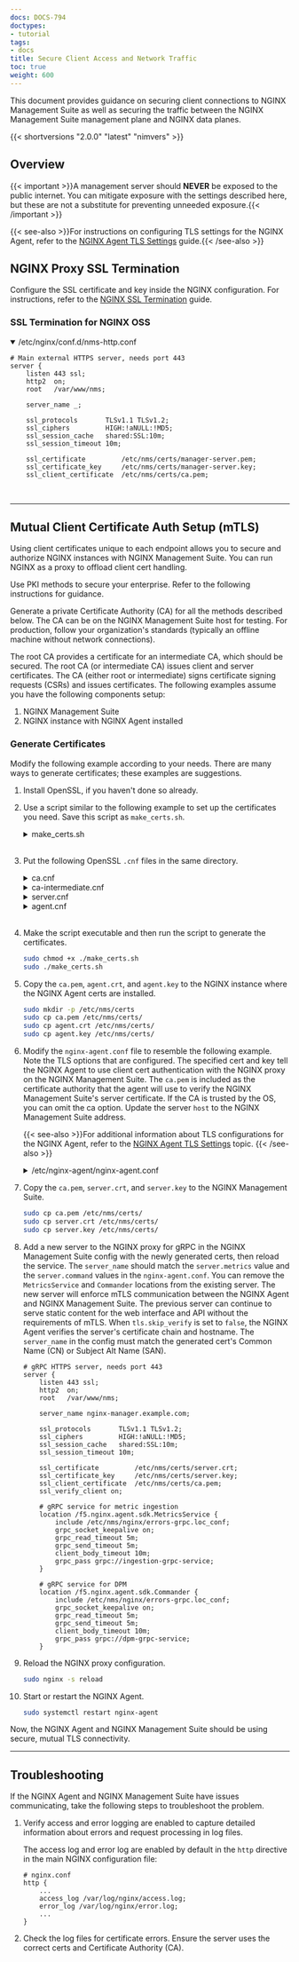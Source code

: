 ```yaml
---
docs: DOCS-794
doctypes:
- tutorial
tags:
- docs
title: Secure Client Access and Network Traffic
toc: true
weight: 600
---
```


This document provides guidance on securing client connections to NGINX Management Suite as well as securing the traffic between the NGINX Management Suite management plane and NGINX data planes.

{{< shortversions "2.0.0" "latest" "nimvers" >}}
## Overview

{{< important >}}A management server should **NEVER** be exposed to the public internet. You can mitigate exposure with the settings described here, but these are not a substitute for preventing unneeded exposure.{{< /important >}}

{{< see-also >}}For instructions on configuring TLS settings for the NGINX Agent, refer to the [NGINX Agent TLS Settings](https://docs.nginx.com/nginx-agent/configuration/encrypt-communication/) guide.{{< /see-also >}}

## NGINX Proxy SSL Termination

Configure the SSL certificate and key inside the NGINX configuration. For instructions, refer to the [NGINX SSL Termination](https://docs.nginx.com/nginx/admin-guide/security-controls/terminating-ssl-http/) guide.

### SSL Termination for NGINX OSS

<details open>
    <summary>/etc/nginx/conf.d/nms-http.conf</summary>

```nginx
# Main external HTTPS server, needs port 443
server {
    listen 443 ssl;
    http2  on;
    root   /var/www/nms;

    server_name _;

    ssl_protocols       TLSv1.1 TLSv1.2;
    ssl_ciphers         HIGH:!aNULL:!MD5;
    ssl_session_cache   shared:SSL:10m;
    ssl_session_timeout 10m;

    ssl_certificate         /etc/nms/certs/manager-server.pem;
    ssl_certificate_key     /etc/nms/certs/manager-server.key;
    ssl_client_certificate  /etc/nms/certs/ca.pem;
```

</details>

<br>

---

## Mutual Client Certificate Auth Setup (mTLS)

Using client certificates unique to each endpoint allows you to secure and authorize NGINX instances with NGINX Management Suite. You can run NGINX as a proxy to offload client cert handling.

Use PKI methods to secure your enterprise. Refer to the following instructions for guidance.

Generate a private Certificate Authority (CA) for all the methods described below. The CA can be on the NGINX Management Suite host for testing. For production, follow your organization's standards (typically an offline machine without network connections).

The root CA provides a certificate for an intermediate CA, which should be secured. The root CA (or intermediate CA) issues client and server certificates. The CA (either root or intermediate) signs certificate signing requests (CSRs) and issues certificates. The following examples assume you have the following components setup:

1. NGINX Management Suite
2. NGINX instance with NGINX Agent installed

### Generate Certificates

Modify the following example according to your needs. There are many ways to generate certificates; these examples are suggestions.

1. Install OpenSSL, if you haven't done so already.
2. Use a script similar to the following example to set up the certificates you need. Save this script as `make_certs.sh`.

    <details>
        <summary>make_certs.sh</summary>

    ```bash
    #!/bin/bash
    set -e

    make_ca() {
        echo "Creating Self-Signed Root CA certificate and key"
        openssl req \
            -new \
            -nodes \
            -x509 \
            -keyout ca.key \
            -out ca.crt \
            -config ca.cnf \
            -extensions v3_req \
            -days 1826  # 5 years
    }

    make_int() {
        echo "Creating Intermediate CA certificate and key"
        openssl req \
            -new \
            -nodes \
            -keyout ca_int.key \
            -out ca_int.csr \
            -config ca-intermediate.cnf \
            -extensions v3_req
        openssl req -in ca_int.csr -noout -verify
        openssl x509 \
            -req \
            -CA ca.crt \
            -CAkey ca.key \
            -CAcreateserial \
            -in ca_int.csr \
            -out ca_int.crt \
            -extfile ca-intermediate.cnf \
            -extensions v3_req \
            -days 365 # 1 year
        openssl verify -CAfile ca.crt ca_int.crt
        echo "Creating CA chain"
        cat ca_int.crt ca.crt > ca.pem
    }

    make_server() {
        echo "Creating nginx-manger certificate and key"
        openssl req \
            -new \
            -nodes \
            -keyout server.key \
            -out server.csr \
            -config server.cnf
        openssl req -in server.csr -noout -verify
        openssl x509 \
            -req \
            -CA ca_int.crt \
            -CAkey ca_int.key \
            -CAcreateserial \
            -in server.csr \
            -out server.crt \
            -extfile server.cnf \
            -extensions v3_req \
            -days 365 # 1 year
        openssl verify -CAfile ca.pem server.crt
    }

    make_agent() {
        echo "Creating Agent certificate and key"
        openssl req \
            -new \
            -nodes \
            -keyout agent.key \
            -out agent.csr \
            -config agent.cnf
        openssl req -in agent.csr -noout -verify
        openssl x509 \
            -req \
            -CA ca.crt \
            -CAkey ca.key \
            -CAcreateserial \
            -in agent.csr \
            -out agent.crt \
            -extfile agent.cnf \
            -extensions v3_req \
            -days 365 # 1 year
        openssl verify -CAfile ca.pem agent.crt
    }

    # MAIN
    make_ca
    make_int
    make_server
    make_agent
    ```

    </details><br/>

3. Put the following OpenSSL `.cnf` files in the same directory.

    <details>
        <summary>ca.cnf</summary>

    {{<fa "download">}} {{<link "/admin/encrypt/ca.cnf" "ca.cnf">}}

    ``` yaml
    [req]
    default_bits        = 4096
    distinguished_name  = req_distinguished_name
    prompt              = no
    default_md          = sha256
    req_extensions      = v3_req

    # recommend changing these to your needs
    [req_distinguished_name]
    countryName                 = US
    stateOrProvinceName         = California
    localityName                = San Francisco
    organizationName            = NGINX, Inc.
    commonName                  = nms-ca

    [v3_req]
    basicConstraints = critical, CA:true
    keyUsage = critical, keyCertSign, cRLSign
    subjectKeyIdentifier = hash
    ```

    </details>

    <details>
        <summary>ca-intermediate.cnf</summary>

    ``` yaml
    [req]
    default_bits        = 4096
    distinguished_name  = req_distinguished_name
    prompt              = no
    default_md          = sha256
    req_extensions      = v3_req

    # recommend changing these to your needs
    [req_distinguished_name]
    countryName                 = US
    stateOrProvinceName         = California
    localityName                = San Francisco
    organizationName            = NGINX, Inc.
    commonName                  = nms-int-ca

    [v3_req]
    basicConstraints = critical, CA:true
    keyUsage = critical, keyCertSign, cRLSign
    subjectKeyIdentifier = hash
    ```

    </details>

    <details>
        <summary>server.cnf</summary>

    ``` yaml
    [req]
    prompt             = no
    default_bits       = 4096
    x509_extensions    = v3_req
    req_extensions     = v3_req
    default_md         = sha256
    distinguished_name = req_distinguished_name

    # recommend changing these to your needs
    [req_distinguished_name]
    countryName                 = US
    stateOrProvinceName         = California
    localityName                = San Francisco
    organizationName            = NGINX, Inc.
    commonName                  = nginx-manager.example.com

    [v3_req]
    basicConstraints = CA:FALSE
    keyUsage         = nonRepudiation, digitalSignature, keyEncipherment, keyAgreement
    extendedKeyUsage = critical, serverAuth
    subjectAltName = @alt_names

    # apply any DNS or IP SANs as needed
    [alt_names]
    DNS.1 = <NGINX-INSTANCE-MANAGER-FQDN>
    IP.1 = <NGINX-INSTANCE-MANAGER-IP>
    ```

    </details>

    <details>
        <summary>agent.cnf</summary>

    ``` yaml
    [req]
    prompt             = no
    default_bits       = 2048
    x509_extensions    = v3_req
    req_extensions     = v3_req
    default_md         = sha256
    distinguished_name = req_distinguished_name

    # recommend changing these to your needs
    [req_distinguished_name]
    countryName                 = US
    stateOrProvinceName         = California
    localityName                = San Francisco
    organizationName            = NGINX, Inc.
    commonName                  = agent.example.com

    [v3_req]
    basicConstraints = CA:FALSE
    keyUsage         = nonRepudiation, digitalSignature, keyEncipherment, keyAgreement
    extendedKeyUsage = critical, clientAuth
    ```

    </details><br/>

4. Make the script executable and then run the script to generate the certificates.

    ```bash
    sudo chmod +x ./make_certs.sh
    sudo ./make_certs.sh
    ```

5. Copy the `ca.pem`, `agent.crt`, and `agent.key` to the NGINX instance where the NGINX Agent certs are installed.

    ```bash
    sudo mkdir -p /etc/nms/certs
    sudo cp ca.pem /etc/nms/certs/
    sudo cp agent.crt /etc/nms/certs/
    sudo cp agent.key /etc/nms/certs/
    ```

6. Modify the `nginx-agent.conf` file to resemble the following example. Note the TLS options that are configured. The specified cert and key tell the NGINX Agent to use client cert authentication with the NGINX proxy on the NGINX Management Suite. The `ca.pem` is included as the certificate authority that the agent will use to verify the NGINX Management Suite's server certificate. If the CA is trusted by the OS, you can omit the ca option. Update the server `host` to the NGINX Management Suite address.

    {{< see-also >}}For additional information about TLS configurations for the NGINX Agent, refer to the [NGINX Agent TLS Settings](https://docs.nginx.com/nginx-agent/configuration/encrypt-communication/) topic. {{< /see-also >}}

    <details>
        <summary>/etc/nginx-agent/nginx-agent.conf</summary>

    ```yaml {hl_lines=[8,22,23,24,25]}
    #
    # /etc/nginx-agent/nginx-agent.conf
    #
    # Configuration file for NGINX Agent.
    #
    # This file is to track agent configuration values that are meant to be statically set. There
    # are additional agent configuration values that are set via the API and agent install script
    # which can be found in /var/lib/nginx-agent/agent-dynamic.conf.

    # specify the server grpc port to connect to
    server:
        # host of the control plane
        host: <NGINX-INSTANCE-MANAGER-FQDN>
        grpcPort: 443
        # provide servername overrides if using SNI
        metrics: "nginx-manager.example.com"
        command: "nginx-manager.example.com"
    # tls options
    tls:
        enable: true
        skip_verify: false
        cert: /etc/nms/certs/agent.crt
        key: /etc/nms/certs/agent.key
        ca: /etc/nms/certs/ca.pem
    log:
        # set log level (panic, fatal, error, info, debug, trace; default "info")
        level: info
        # set log path. if empty, don't log to file.
        path: /var/log/nginx-agent/
    # data plane status message / 'heartbeat'
    nginx:
        # path of NGINX logs to exclude
        exclude_logs: ""

    dataplane:
        sync:
            enable: true
        # poll interval for data plane status
        status:
            poll_interval: 30s
    metrics:
        # specify the size of a buffer to build before sending metrics
        bulk_size: 20
        # specify metrics poll interval
        report_interval: 1m
        collection_interval: 15s
        mode: aggregated

    # OSS NGINX default config path
    # path to aux file dirs can also be added
    config_dirs: "/etc/nginx:/usr/local/etc/nginx"
    ```

    </details>

7. Copy the `ca.pem`, `server.crt`, and `server.key` to the NGINX Management Suite.

    ```bash
    sudo cp ca.pem /etc/nms/certs/
    sudo cp server.crt /etc/nms/certs/
    sudo cp server.key /etc/nms/certs/
    ```

8. Add a new server to the NGINX proxy for gRPC in the NGINX Management Suite config with the newly generated certs, then reload the service. The `server_name` should match the `server.metrics` value and the `server.command` values in the `nginx-agent.conf`. You can remove the  `MetricsService` and `Commander` locations from the existing server.
The new server will enforce mTLS communication between the NGINX Agent and NGINX Management Suite. The previous server can continue to serve static content for the web interface and API without the requirements of mTLS.
When `tls.skip_verify` is set to `false`, the NGINX Agent verifies the server's certificate chain and hostname. The `server_name` in the config must match the generated cert's Common Name (CN) or Subject Alt Name (SAN).

    ```nginx
    # gRPC HTTPS server, needs port 443
    server {
        listen 443 ssl;
        http2  on;
        root   /var/www/nms;

        server_name nginx-manager.example.com;

        ssl_protocols       TLSv1.1 TLSv1.2;
        ssl_ciphers         HIGH:!aNULL:!MD5;
        ssl_session_cache   shared:SSL:10m;
        ssl_session_timeout 10m;

        ssl_certificate         /etc/nms/certs/server.crt;
        ssl_certificate_key     /etc/nms/certs/server.key;
        ssl_client_certificate  /etc/nms/certs/ca.pem;
        ssl_verify_client on;

        # gRPC service for metric ingestion
        location /f5.nginx.agent.sdk.MetricsService {
            include /etc/nms/nginx/errors-grpc.loc_conf;
            grpc_socket_keepalive on;
            grpc_read_timeout 5m;
            grpc_send_timeout 5m;
            client_body_timeout 10m;
            grpc_pass grpc://ingestion-grpc-service;
        }

        # gRPC service for DPM
        location /f5.nginx.agent.sdk.Commander {
            include /etc/nms/nginx/errors-grpc.loc_conf;
            grpc_socket_keepalive on;
            grpc_read_timeout 5m;
            grpc_send_timeout 5m;
            client_body_timeout 10m;
            grpc_pass grpc://dpm-grpc-service;
        }
    ```

10. Reload the NGINX proxy configuration.

    ```bash
    sudo nginx -s reload
    ```

11. Start or restart the NGINX Agent.

    ```bash
    sudo systemctl restart nginx-agent
    ```

Now, the NGINX Agent and NGINX Management Suite should be using secure, mutual TLS connectivity.

---

## Troubleshooting

If the NGINX Agent and NGINX Management Suite have issues communicating, take the following steps to troubleshoot the problem.

1. Verify access and error logging are enabled to capture detailed information about errors and request processing in log files.

    The access log and error log are enabled by default in the `http` directive in the main NGINX configuration file:

    ``` nginx
    # nginx.conf
    http {
        ...
        access_log /var/log/nginx/access.log;
        error_log /var/log/nginx/error.log;
        ...
    }
    ```

2. Check the log files for certificate errors. Ensure the server uses the correct certs and Certificate Authority (CA).
